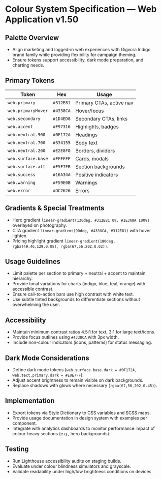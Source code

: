 # Colour System Specification — Web Application v1.50

## Palette Overview
- Align marketing and logged-in web experiences with Gigvora Indigo brand family while providing flexibility for campaign theming.
- Ensure tokens support accessibility, dark mode preparation, and charting needs.

## Primary Tokens
| Token | Hex | Usage |
|-------|-----|-------|
| `web.primary` | `#312E81` | Primary CTAs, active nav |
| `web.primaryHover` | `#4338CA` | Hover/focus |
| `web.secondary` | `#1D4ED8` | Secondary CTAs, links |
| `web.accent` | `#F97316` | Highlights, badges |
| `web.neutral.900` | `#0F172A` | Headings |
| `web.neutral.700` | `#334155` | Body text |
| `web.neutral.200` | `#E2E8F0` | Borders, dividers |
| `web.surface.base` | `#FFFFFF` | Cards, modals |
| `web.surface.alt` | `#F5F7FB` | Section backgrounds |
| `web.success` | `#16A34A` | Positive indicators |
| `web.warning` | `#F59E0B` | Warnings |
| `web.error` | `#DC2626` | Errors |

## Gradients & Special Treatments
- Hero gradient `linear-gradient(130deg, #312E81 0%, #1E3A8A 100%)` overlayed on photography.
- CTA gradient `linear-gradient(90deg, #4338CA, #312E81)` with hover lighten.
- Pricing highlight gradient `linear-gradient(180deg, rgba(49,46,129,0.08), rgba(67,56,202,0.02))`.

## Usage Guidelines
- Limit palette per section to primary + neutral + accent to maintain hierarchy.
- Provide tonal variations for charts (indigo, blue, teal, orange) with accessible contrast.
- Ensure call-to-action bars use high contrast with white text.
- Use subtle tinted backgrounds to differentiate sections without overwhelming the user.

## Accessibility
- Maintain minimum contrast ratios 4.5:1 for text, 3:1 for large text/icons.
- Provide focus outlines using `#4338CA` with 3px width.
- Include non-colour indicators (icons, patterns) for status messaging.

## Dark Mode Considerations
- Define dark mode tokens (`web.surface.base.dark = #0F172A`, `web.text.primary.dark = #E0E7FF`).
- Adjust accent brightness to remain visible on dark backgrounds.
- Replace shadows with glows where necessary (`rgba(67,56,202,0.45)`).

## Implementation
- Export tokens via Style Dictionary to CSS variables and SCSS maps.
- Provide usage documentation in design system with examples per component.
- Integrate with analytics dashboards to monitor performance impact of colour-heavy sections (e.g., hero backgrounds).

## Testing
- Run Lighthouse accessibility audits on staging builds.
- Evaluate under colour blindness simulators and grayscale.
- Validate readability under high/low brightness conditions on devices.
